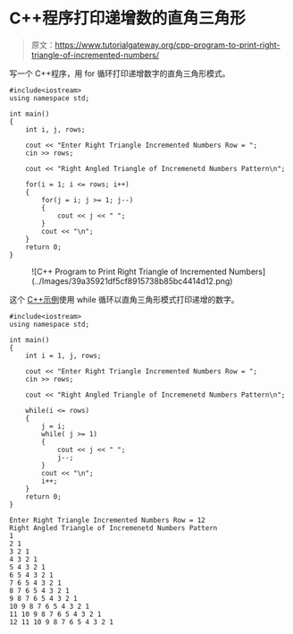 # C++程序打印递增数的直角三角形

> 原文：<https://www.tutorialgateway.org/cpp-program-to-print-right-triangle-of-incremented-numbers/>

写一个 C++程序，用 for 循环打印递增数字的直角三角形模式。

```
#include<iostream>
using namespace std;

int main()
{
	int i, j, rows;

    cout << "Enter Right Triangle Incremented Numbers Row = ";
    cin >> rows;

    cout << "Right Angled Triangle of Incremenetd Numbers Pattern\n"; 

    for(i = 1; i <= rows; i++)
    {
    	for(j = i; j >= 1; j--)
		{
            cout << j << " ";
        }
        cout << "\n";
    }		
 	return 0;
}
```

<figure class="wp-block-image size-large">![C++ Program to Print Right Triangle of Incremented Numbers](../Images/39a35921df5cf8915738b85bc4414d12.png)</figure>

这个 [C++示例](https://www.tutorialgateway.org/cpp-programs/)使用 while 循环以直角三角形模式打印递增的数字。

```
#include<iostream>
using namespace std;

int main()
{
	int i = 1, j, rows;

    cout << "Enter Right Triangle Incremented Numbers Row = ";
    cin >> rows;

    cout << "Right Angled Triangle of Incremenetd Numbers Pattern\n"; 

    while(i <= rows)
    {
        j = i;
    	while( j >= 1)
		{
            cout << j << " ";
            j--;
        }
        cout << "\n";
        i++;
    }		
 	return 0;
}
```

```
Enter Right Triangle Incremented Numbers Row = 12
Right Angled Triangle of Incremenetd Numbers Pattern
1 
2 1 
3 2 1 
4 3 2 1 
5 4 3 2 1 
6 5 4 3 2 1 
7 6 5 4 3 2 1 
8 7 6 5 4 3 2 1 
9 8 7 6 5 4 3 2 1 
10 9 8 7 6 5 4 3 2 1 
11 10 9 8 7 6 5 4 3 2 1 
12 11 10 9 8 7 6 5 4 3 2 1 
```